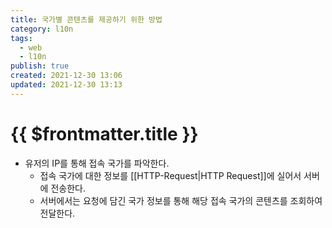 ```yaml
---
title: 국가별 콘텐츠를 제공하기 위한 방법
category: l10n
tags:
  - web
  - l10n
publish: true
created: 2021-12-30 13:06
updated: 2021-12-30 13:13
---
```


# {{ $frontmatter.title }}

- 유저의 IP를 통해 접속 국가를 파악한다.
  - 접속 국가에 대한 정보를 [[HTTP-Request|HTTP Request]]에 실어서 서버에 전송한다.
  - 서버에서는 요청에 담긴 국가 정보를 통해 해당 접속 국가의 콘텐츠를 조회하여 전달한다.
